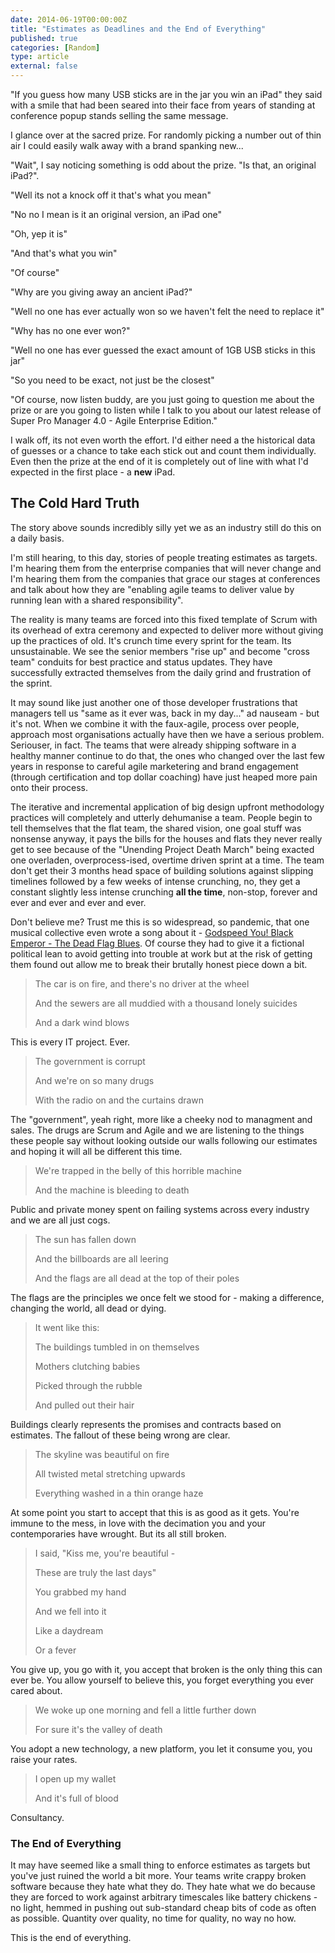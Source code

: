 ```yaml
---
date: 2014-06-19T00:00:00Z
title: "Estimates as Deadlines and the End of Everything"
published: true
categories: [Random]
type: article
external: false
---
```


"If you guess how many USB sticks are in the jar you win an iPad" they said with a smile that had been seared into their face from years of standing at conference popup stands selling the same message.

I glance over at the sacred prize.  For randomly picking a number out of thin air I could easily walk away with a brand spanking new...

"Wait", I say noticing something is odd about the prize.  "Is that, an original iPad?".

"Well its not a knock off it that's what you mean"

"No no I mean is it an original version, an iPad one"

"Oh, yep it is"

"And that's what you win"

"Of course"

"Why are you giving away an ancient iPad?"

"Well no one has ever actually won so we haven't felt the need to replace it"

"Why has no one ever won?"

"Well no one has ever guessed the exact amount of 1GB USB sticks in this jar"

"So you need to be exact, not just be the closest"

"Of course, now listen buddy, are you just going to question me about the prize or are you going to listen while I talk to you about our latest release of Super Pro Manager 4.0 - Agile Enterprise Edition."

I walk off, its not even worth the effort.  I'd either need a the historical data of guesses or a chance to take each stick out and count them individually.  Even then the prize at the end of it is completely out of line with what I'd expected in the first place - a __new__ iPad.

## The Cold Hard Truth

The story above sounds incredibly silly yet we as an industry still do this on a daily basis.

I'm still hearing, to this day, stories of people treating estimates as targets.  I'm hearing them from the enterprise companies that will never change and I'm hearing them from the companies that grace our stages at conferences and talk about how they are "enabling agile teams to deliver value by running lean with a shared responsibility".

The reality is many teams are forced into this fixed template of Scrum with its overhead of extra ceremony and expected to deliver more without giving up the practices of old.  It's crunch time every sprint for the team.  Its unsustainable.  We see the senior members "rise up" and become "cross team" conduits for best practice and status updates. They have successfully extracted themselves from the daily grind and frustration of the sprint.

It may sound like just another one of those developer frustrations that managers tell us "same as it ever was, back in my day..." ad nauseam - but it's not.  When we combine it with the faux-agile, process over people, approach most organisations actually have then we have a serious problem. Seriouser, in fact.  The teams that were already shipping software in a healthy manner continue to do that, the ones who changed over the last few years in response to careful agile marketering and brand engagement (through certification and top dollar coaching) have just heaped more pain onto their process.

The iterative and incremental application of big design upfront methodology practices will completely and utterly dehumanise a team.  People begin to tell themselves that the flat team, the shared vision, one goal stuff was nonsense anyway, it pays the bills for the houses and flats they never really get to see because of the "Unending Project Death March" being exacted one overladen, overprocess-ised, overtime driven sprint at a time.  The team don't get their 3 months head space of building solutions against slipping timelines followed by a few weeks of intense crunching, no, they get a constant slightly less intense crunching __all the time__, non-stop, forever and ever and ever and ever and ever.

Don't believe me?  Trust me this is so widespread, so pandemic, that one musical collective even wrote a song about it - [Godspeed You! Black Emperor - The Dead Flag Blues](https://www.youtube.com/watch?v=-aLjup934Rk).  Of course they had to give it a fictional political lean to avoid getting into trouble at work but at the risk of getting them found out allow me to break their brutally honest piece down a bit.

> The car is on fire, and there's no driver at the wheel
>
> And the sewers are all muddied with a thousand lonely suicides
>
> And a dark wind blows

This is every IT project. Ever.

> The government is corrupt
>
> And we're on so many drugs
>
> With the radio on and the curtains drawn

The "government", yeah right, more like a cheeky nod to managment and sales.  The drugs are Scrum and Agile and we are listening to the things these people say without looking outside our walls following our estimates and hoping it will all be different this time.

> We're trapped in the belly of this horrible machine
>
> And the machine is bleeding to death

Public and private money spent on failing systems across every industry and we are all just cogs.

> The sun has fallen down
>
> And the billboards are all leering
>
> And the flags are all dead at the top of their poles

The flags are the principles we once felt we stood for - making a difference, changing the world, all dead or dying.

> It went like this:
>
>
> The buildings tumbled in on themselves
>
> Mothers clutching babies
>
> Picked through the rubble
>
> And pulled out their hair

Buildings clearly represents the promises and contracts based on estimates.  The fallout of these being wrong are clear.

> The skyline was beautiful on fire
>
> All twisted metal stretching upwards
>
> Everything washed in a thin orange haze

At some point you start to accept that this is as good as it gets.  You're immune to the mess, in love with the decimation you and your contemporaries have wrought.  But its all still broken.

> I said, "Kiss me, you're beautiful -
>
>
> These are truly the last days"
>
> You grabbed my hand
>
> And we fell into it
>
> Like a daydream
>
> Or a fever

You give up, you go with it, you accept that broken is the only thing this can ever be. You allow yourself to believe this, you forget everything you ever cared about.

> We woke up one morning and fell a little further down
>
>
> For sure it's the valley of death

You adopt a new technology, a new platform, you let it consume you, you raise your rates.

> I open up my wallet
>
> And it's full of blood

Consultancy.

### The End of Everything

It may have seemed like a small thing to enforce estimates as targets but you've just ruined the world a bit more.  Your teams write crappy broken software because they hate what they do.  They hate what we do because they are forced to work against arbitrary timescales like battery chickens - no light, hemmed in pushing out sub-standard cheap bits of code as often as possible.  Quantity over quality, no time for quality, no way no how.

This is the end of everything.

